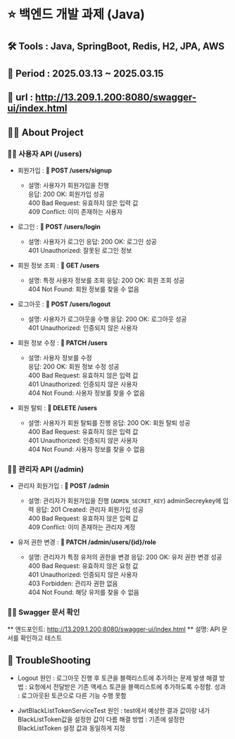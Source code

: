 # ⭐️ 백엔드 개발 과제 (Java)
## 🛠️ Tools : Java, SpringBoot, Redis, H2, JPA, AWS
## 🚩 Period : 2025.03.13 ~ 2025.03.15
## 🔗 url : <a-href>http://13.209.1.200:8080/swagger-ui/index.html</a-href>
## 👨‍💻 About Project

### 👨‍💻 사용자 API (/users)

- 회원가입 : **📌 POST /users/signup**  

    - 설명: 사용자가 회원가입을 진행  
      응답: 200 OK: 회원가입 성공  
      400 Bad Request: 유효하지 않은 입력 값  
      409 Conflict: 이미 존재하는 사용자

- 로그인 : **📌 POST /users/login**  

    - 설명: 사용자가 로그인 
      응답: 200 OK: 로그인 성공  
      401 Unauthorized: 잘못된 로그인 정보

- 회원 정보 조회 : **📌 GET /users**   

    - 설명: 특정 사용자 정보를 조회 
      응답: 200 OK: 회원 조회 성공  
      404 Not Found: 회원 정보를 찾을 수 없음

- 로그아웃 : **📌 POST /users/logout**  

    - 설명: 사용자가 로그아웃을 수행 
      응답: 200 OK: 로그아웃 성공  
      401 Unauthorized: 인증되지 않은 사용자

- 회원 정보 수정 : **📌 PATCH /users**  

    - 설명: 사용자 정보를 수정  
      응답: 200 OK: 회원 정보 수정 성공  
      400 Bad Request: 유효하지 않은 입력 값  
      401 Unauthorized: 인증되지 않은 사용자  
      404 Not Found: 사용자 정보를 찾을 수 없음

- 회원 탈퇴 : **📌 DELETE /users**  

    - 설명: 사용자가 회원 탈퇴를 진행
      응답: 200 OK: 회원 탈퇴 성공  
      400 Bad Request: 유효하지 않은 입력 값  
      401 Unauthorized: 인증되지 않은 사용자  
      404 Not Found: 사용자 정보를 찾을 수 없음

### 👨‍💻 관리자 API (/admin)

- 관리자 회원가입 : **📌 POST /admin**  

    - 설명: 관리자가 회원가입을 진행 (```ADMIN_SECRET_KEY```) adminSecreykey에 입력
      응답: 201 Created: 관리자 회원가입 성공  
      400 Bad Request: 유효하지 않은 입력 값  
      409 Conflict: 이미 존재하는 관리자 계정

- 유저 권한 변경 : **📌 PATCH /admin/users/{id}/role**   

    - 설명: 관리자가 특정 유저의 권한을 변경
      응답: 200 OK: 유저 권한 변경 성공  
      400 Bad Request: 유효하지 않은 요청 값  
      401 Unauthorized: 인증되지 않은 사용자  
      403 Forbidden: 관리자 권한 없음  
      404 Not Found: 해당 유저를 찾을 수 없음

### 👨‍💻 Swagger 문서 확인  
** 엔드포인트: <a-href>http://13.209.1.200:8080/swagger-ui/index.html</a-href> ** 
설명: API 문서를 확인하고 테스트

## 🧨 TroubleShooting
- Logout
     원인 : 로그아웃 진행 후 토큰을 블랙리스트에 추가하는 문제 발생 
     해결 방법 : 요청에서 전달받은 기존 액세스 토큰을 블랙리스트에 추가하도록 수정함.
     성과 : 로그아웃된 토큰으로 다른 기능 수행 못함

- JwtBlackListTokenServiceTest
     원인 : test에서 예상한 결과 값이랑 내가 BlackListToken값을 설정한 값이 다름
     해결 방법 : 기존에 설정한 BlackListToken 설정 값과 동일하게 지정 

  
